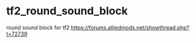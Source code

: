 # tf2_round_sound_block
round sound block for tf2
https://forums.alliedmods.net/showthread.php?t=72739
